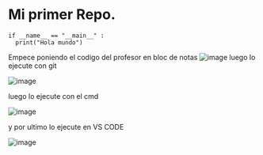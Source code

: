 # Mi primer Repo.
```
if __name__ == "__main__" :
  print("Hola mundo")
```
Empece poniendo el codigo del profesor en bloc de notas
![image](https://github.com/SergioSochaLuque/reto/assets/141857054/089ee6c6-54b3-4fcf-a54c-eacf9ac9ac9e)
luego lo ejecute con git

![image](https://github.com/SergioSochaLuque/reto/assets/141857054/8d2186a1-6f2d-4ab7-983d-98e88021bb75)

luego lo ejecute con el cmd

![image](https://github.com/SergioSochaLuque/reto/assets/141857054/bffa24f9-ff0d-47fe-83e5-a35245bc9d0f)

y por ultimo lo ejecute en VS CODE

![image](https://github.com/SergioSochaLuque/reto/assets/141857054/6b204415-1064-4802-9e0d-76f375bf925f)

